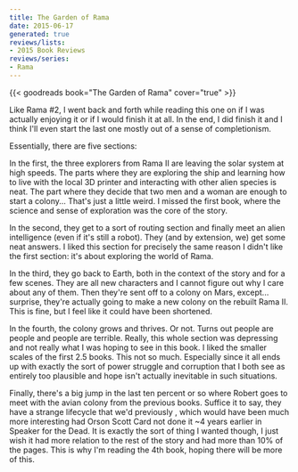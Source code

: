 ```yaml
---
title: The Garden of Rama
date: 2015-06-17
generated: true
reviews/lists:
- 2015 Book Reviews
reviews/series:
- Rama
---
```

{{< goodreads book="The Garden of Rama" cover="true" >}}

Like Rama #2, I went back and forth while reading this one on if I was actually enjoying it or if I would finish it at all. In the end, I did finish it and I think I'll even start the last one mostly out of a sense of completionism.  

Essentially, there are five sections:  

<!--more-->

In the first, the three explorers from Rama II are leaving the solar system at high speeds. The parts where they are exploring the ship and learning how to live with the local 3D printer and interacting with other alien species is neat. The part where they decide that two men and a woman are enough to start a colony... That's just a little weird. I missed the first book, where the science and sense of exploration was the core of the story.  

In the second, they get to a sort of routing section and finally meet an alien intelligence (even if it's still a robot). They (and by extension, we) get some neat answers. I liked this section for precisely the same reason I didn't like the first section: it's about exploring the world of Rama.  

In the third, they go back to Earth, both in the context of the story and for a few scenes. They are all new characters and I cannot figure out why I care about any of them. Then they're sent off to a colony on Mars, except... surprise, they're actually going to make a new colony on the rebuilt Rama II. This is fine, but I feel like it could have been shortened.  

In the fourth, the colony grows and thrives. Or not. Turns out people are people and people are terrible. Really, this whole section was depressing and not really what I was hoping to see in this book. I liked the smaller scales of the first 2.5 books. This not so much. Especially since it all ends up with exactly the sort of power struggle and corruption that I both see as entirely too plausible and hope isn't actually inevitable in such situations.  

Finally, there's a big jump in the last ten percent or so where Robert goes to meet with the avian colony from the previous books. Suffice it to say, they have a strange lifecycle that we'd previously , which would have been much more interesting had Orson Scott Card not done it ~4 years earlier in Speaker for the Dead. It is exactly the sort of thing I wanted though, I just wish it had more relation to the rest of the story and had more than 10% of the pages. This is why I'm reading the 4th book, hoping there will be more of this.


